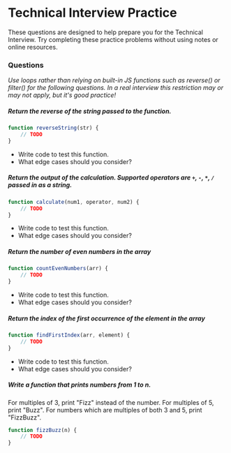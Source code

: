 # Technical Interview Practice

These questions are designed to help prepare you for the Technical Interview. Try completing these practice problems without using notes or online resources.

### Questions

*Use loops rather than relying on built-in JS functions such as reverse() or filter() for the following questions. In a real interview this restriction may or may not apply, but it's good practice!*

##### Return the reverse of the string passed to the function.
```js
function reverseString(str) {
    // TODO
}
```
- Write code to test this function.
- What edge cases should you consider?

##### Return the output of the calculation. Supported operators are `+`, `-`, `*`, `/` passed in as a string.
```js
function calculate(num1, operator, num2) {
    // TODO
}
```
- Write code to test this function.
- What edge cases should you consider?

##### Return the number of even numbers in the array
```js
function countEvenNumbers(arr) {
	// TODO
}
```
- Write code to test this function.
- What edge cases should you consider?

##### Return the index of the first occurrence of the element in the array
```js
function findFirstIndex(arr, element) {
    // TODO
}
```
- Write code to test this function.
- What edge cases should you consider?

##### Write a function that prints numbers from 1 to n. 
For multiples of 3, print "Fizz" instead of the number. 
For multiples of 5, print "Buzz". 
For numbers which are multiples of both 3 and 5, print "FizzBuzz".
```js
function fizzBuzz(n) {
	// TODO
}
```
